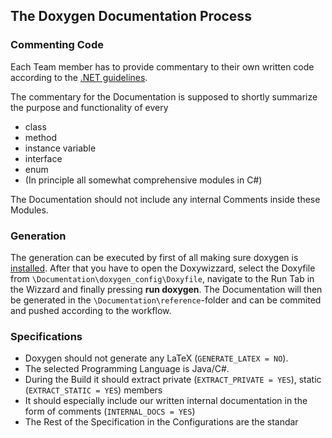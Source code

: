 ﻿## The Doxygen Documentation Process

### Commenting Code 

Each Team member has to provide commentary to their own written code
according to the [.NET guidelines](https://learn.microsoft.com/en-gb/dotnet/csharp/language-reference/xmldoc/).

The commentary for the Documentation is supposed to shortly summarize the purpose and functionality of every 
* class
* method
* instance variable
* interface
* enum
* (In principle all somewhat comprehensive modules in C#)

The Documentation should not include any internal Comments inside these Modules.

### Generation

The generation can be executed by first of all making sure doxygen is [installed](https://www.doxygen.nl/download.html).
After that you have to open the Doxywizzard, select the Doxyfile from
```\Documentation\doxygen_config\Doxyfile```, navigate to the Run Tab in the Wizzard and finally pressing **run doxygen**.
The Documentation will then be generated in the ```\Documentation\reference```-folder and can be commited and pushed according to the workflow.

### Specifications

* Doxygen should not generate any LaTeX (```GENERATE_LATEX = NO```). 
* The selected Programming Language is Java/C#.
* During the Build it should extract private (```EXTRACT_PRIVATE = YES```), static (```EXTRACT_STATIC = YES```) members
* It should especially include our written internal documentation in the form of comments (```INTERNAL_DOCS = YES```)
* The Rest of the Specification in the Configurations are the standar 
